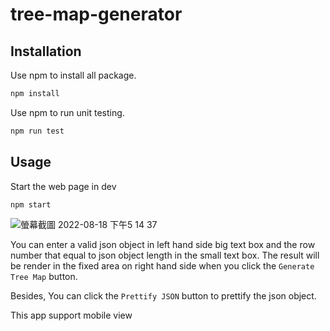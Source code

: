 # tree-map-generator

## Installation

Use npm to install all package.

```bash
npm install
```

Use npm to run unit testing.

```bash
npm run test
```

## Usage

Start the web page in dev
```bash
npm start
```

![螢幕截圖 2022-08-18 下午5 14 37](https://user-images.githubusercontent.com/38242496/185359018-ca706251-edea-4dfe-a2df-069c969183fe.png)


You can enter a valid json object in left hand side big text box and the row number that equal to json object length in the small text box. The result will be render in the fixed area on right hand side when you click the ```Generate Tree Map``` button.

Besides, You can click the ```Prettify JSON``` button to prettify the json object.

This app support mobile view
